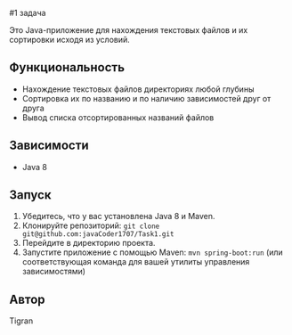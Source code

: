 #1 задача

Это Java-приложение для нахождения текстовых файлов и их сортировки исходя из условий.

## Функциональность

* Нахождение текстовых файлов директориях любой глубины
* Сортировка их по названию и по наличию зависимостей друг от друга
* Вывод списка отсортированных названий файлов

## Зависимости

* Java 8

## Запуск

1. Убедитесь, что у вас установлена Java 8 и Maven.
2. Клонируйте репозиторий: `git clone git@github.com:javaCoder1707/Task1.git`
3. Перейдите в директорию проекта.
4. Запустите приложение с помощью Maven: `mvn spring-boot:run` (или соответствующая команда для вашей утилиты управления зависимостями)

## Автор

Tigran

